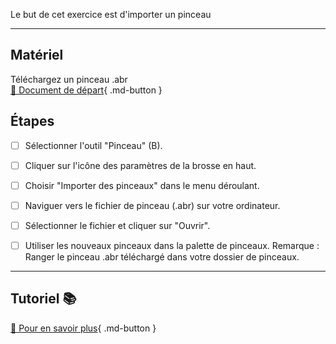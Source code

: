 Le but de cet exercice est d'importer un pinceau
***  

## Matériel
Téléchargez un pinceau .abr    
[📁 Document de départ](https://cmontmorency365-my.sharepoint.com/:f:/g/personal/flpilote_cmontmorency_qc_ca/EjTovTEwij5BtymW2Q1Gk9YBZGKkOx5sT8k0pYhJrxNNOg?e=0CzEnQ){ .md-button }   <br>



## Étapes
- [ ] Sélectionner l'outil "Pinceau" (B).
- [ ] Cliquer sur l'icône des paramètres de la brosse en haut.
- [ ] Choisir "Importer des pinceaux" dans le menu déroulant.
- [ ] Naviguer vers le fichier de pinceau (.abr) sur votre ordinateur.
- [ ] Sélectionner le fichier et cliquer sur "Ouvrir".
- [ ] Utiliser les nouveaux pinceaux dans la palette de pinceaux.
Remarque : Ranger le pinceau .abr téléchargé dans votre dossier de pinceaux. 



***  
## Tutoriel 📚
[📖 Pour en savoir plus](https://cmontmorency365-my.sharepoint.com/:v:/g/personal/flpilote_cmontmorency_qc_ca/EUty8-dlsLNFpYqQ5le_QxQB5BhXqnEP3sl82sYhyelzOw?nav=eyJyZWZlcnJhbEluZm8iOnsicmVmZXJyYWxBcHAiOiJPbmVEcml2ZUZvckJ1c2luZXNzIiwicmVmZXJyYWxBcHBQbGF0Zm9ybSI6IldlYiIsInJlZmVycmFsTW9kZSI6InZpZXciLCJyZWZlcnJhbFZpZXciOiJNeUZpbGVzTGlua0NvcHkifX0&e=QXNiZr){ .md-button }   <br>



